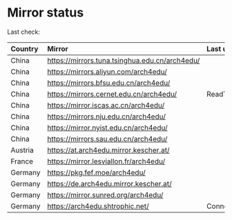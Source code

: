 <script src="./time.js"></script>
# Mirror status
Last check: <script type="text/javascript">localize(1754577037.3447216);</script>

|Country|Mirror|Last update|
|:------|:-----|:----------|
|China|https://mirrors.tuna.tsinghua.edu.cn/arch4edu/|<script type="text/javascript">localize(1754549677);</script>|
|China|https://mirrors.aliyun.com/arch4edu/|<script type="text/javascript">localize(1754549677);</script>|
|China|https://mirrors.bfsu.edu.cn/arch4edu/|<script type="text/javascript">localize(1754549677);</script>|
|China|https://mirrors.cernet.edu.cn/arch4edu/|ReadTimeout|
|China|https://mirror.iscas.ac.cn/arch4edu/|<script type="text/javascript">localize(1754549677);</script>|
|China|https://mirrors.nju.edu.cn/arch4edu/|<script type="text/javascript">localize(1754506317);</script>|
|China|https://mirror.nyist.edu.cn/arch4edu/|<script type="text/javascript">localize(1754506317);</script>|
|China|https://mirrors.sau.edu.cn/arch4edu/|<script type="text/javascript">localize(1754376915);</script>|
|Austria|https://at.arch4edu.mirror.kescher.at/|<script type="text/javascript">localize(1754549677);</script>|
|France|https://mirror.lesviallon.fr/arch4edu/|<script type="text/javascript">localize(1754549677);</script>|
|Germany|https://pkg.fef.moe/arch4edu/|<script type="text/javascript">localize(1754549677);</script>|
|Germany|https://de.arch4edu.mirror.kescher.at/|<script type="text/javascript">localize(1754549677);</script>|
|Germany|https://mirror.sunred.org/arch4edu/|<script type="text/javascript">localize(1754549677);</script>|
|Germany|https://arch4edu.shtrophic.net/|ConnectionError|

<script src="./tablefilter/tablefilter.js"></script>
<script src="./table.js"></script>